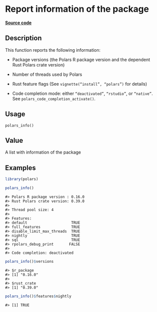 

# Report information of the package

[**Source code**](https://github.com/pola-rs/r-polars/tree/d562252dbb77de7e06ca3e6150d74a2c709763bc/R/polars_info.R#L17)

## Description

This function reports the following information:

<ul>
<li>

Package versions (the Polars R package version and the dependent Rust
Polars crate version)

</li>
<li>

Number of threads used by Polars

</li>
<li>

Rust feature flags (See <code>vignette(“install”, “polars”)</code> for
details)

</li>
<li>

Code completion mode: either <code>“deactivated”</code>,
<code>“rstudio”</code>, or <code>“native”</code>. See
<code>polars_code_completion_activate()</code>.

</li>
</ul>

## Usage

<pre><code class='language-R'>polars_info()
</code></pre>

## Value

A list with information of the package

## Examples

``` r
library(polars)

polars_info()
```

    #> Polars R package version : 0.16.0
    #> Rust Polars crate version: 0.39.0
    #> 
    #> Thread pool size: 4 
    #> 
    #> Features:                               
    #> default                    TRUE
    #> full_features              TRUE
    #> disable_limit_max_threads  TRUE
    #> nightly                    TRUE
    #> sql                        TRUE
    #> rpolars_debug_print       FALSE
    #> 
    #> Code completion: deactivated

``` r
polars_info()$versions
```

    #> $r_package
    #> [1] "0.16.0"
    #> 
    #> $rust_crate
    #> [1] "0.39.0"

``` r
polars_info()$features$nightly
```

    #> [1] TRUE
